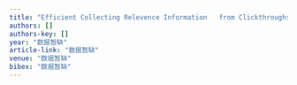 ```yaml
---
title: "Efficient Collecting Relevence Information   from Clickthroughs for Web Retrieval System Evaluation"
authors: []
authors-key: []
year: "数据暂缺"
article-link: "数据暂缺"
venue: "数据暂缺"
bibex: "数据暂缺"
---
```

